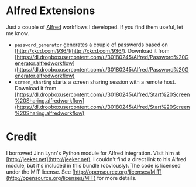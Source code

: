 Alfred Extensions
=================

Just a couple of [Alfred](http://www.alfredapp.com) workflows I developed. If you find them useful, let me know.

* `password_generator` generates a couple of passwords based on [http://xkcd.com/936/](http://xkcd.com/936/). Download it from [https://dl.dropboxusercontent.com/u/30180245/Alfred/Password%20Generator.alfredworkflow](https://dl.dropboxusercontent.com/u/30180245/Alfred/Password%20Generator.alfredworkflow)
* `screen_sharing` starts a screen sharing session with a remote host. Download it from [https://dl.dropboxusercontent.com/u/30180245/Alfred/Start%20Screen%20Sharing.alfredworkflow](https://dl.dropboxusercontent.com/u/30180245/Alfred/Start%20Screen%20Sharing.alfredworkflow)

Credit
======

I borrowed Jinn Lynn's Python module for Alfred integration. Visit him at [http://jeeker.net](http://jeeker.net). I couldn't find a direct link to his Alfred module, but it's included in this bundle (obviously). The code is licensed under the MIT license. See [http://opensource.org/licenses/MIT](http://opensource.org/licenses/MIT) for more details.